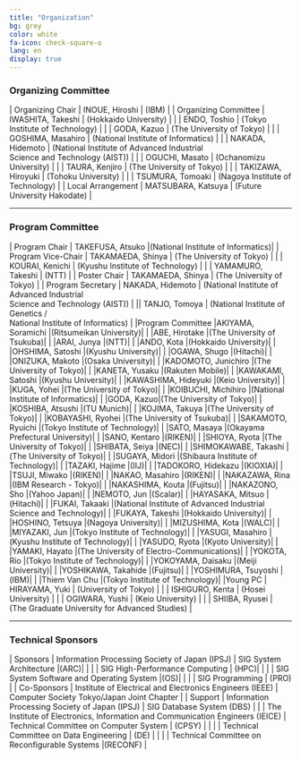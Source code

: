 ```yaml
---
title: "Organization"
bg: grey
color: white
fa-icon: check-square-o
lang: en
display: true
---
```


### Organizing Committee

| Organizing Chair | INOUE, Hiroshi | (IBM) | 
| Organizing Committee | IWASHITA, Takeshi | (Hokkaido University) |
| | ENDO, Toshio | (Tokyo Institute of Technology) |
| | GODA, Kazuo | (The University of Tokyo) |
| | GOSHIMA, Masahiro | (National Institute of Informatics) |
| | NAKADA, Hidemoto | (National Institute of Advanced Industrial<br/> Science and Technology (AIST)) |
| | OGUCHI, Masato | (Ochanomizu University) |
| | TAURA, Kenjiro | (The University of Tokyo) |
| | TAKIZAWA, Hiroyuki | (Tohoku University) |
| | TSUMURA, Tomoaki | (Nagoya Institute of Technology) |
| Local Arrangement | MATSUBARA, Katsuya | (Future University Hakodate) |

---

### Program Committee

| Program Chair | TAKEFUSA, Atsuko |(National Institute of Informatics)|
| Program Vice-Chair | TAKAMAEDA, Shinya | (The University of Tokyo) |
| |   KOURAI, Kenichi | (Kyushu Institute of Technology) |
| |   YAMAMURO, Takeshi | (NTT) |
| Poster Chair |  TAKAMAEDA, Shinya | (The University of Tokyo) |
| Program Secretary | NAKADA, Hidemoto | (National Institute of Advanced Industrial<br/> Science and Technology (AIST)) |
||   TANJO, Tomoya | (National Institute of Genetics /<br/> National Institute of Informatics) |
|Program Committee |AKIYAMA, Soramichi |(Ritsumeikan University)|
| |ABE, Hirotake |(The University of Tsukuba)|
| |ARAI, Junya |(NTT)|
| |ANDO, Kota |(Hokkaido University)|
| |OHSHIMA, Satoshi |(Kyushu University)|
| |OGAWA, Shugo |(Hitachi)|
| |ONIZUKA, Makoto |(Osaka University)|
| |KADOMOTO, Junichiro |(The University of Tokyo)|
| |KANETA, Yusaku |(Rakuten Mobile)|
| |KAWAKAMI, Satoshi |(Kyushu University)|
| |KAWASHIMA, Hideyuki |(Keio University)|
| |KUGA, Yohei |(The University of Tokyo)|
| |KOIBUCHI, Michihiro |(National Institute of Informatics)|
| |GODA, Kazuo|(The University of Tokyo)|
| |KOSHIBA, Atsushi |(TU Munich)|
| |KOJIMA, Takuya |(The University of Tokyo)|
| |KOBAYASHI, Ryohei |(The University of Tsukuba)|
| |SAKAMOTO, Ryuichi |(Tokyo Institute of Technology)|
| |SATO, Masaya |(Okayama Prefectural University)|
| |SANO, Kentaro |(RIKEN)|
| |SHIOYA, Ryota |(The University of Tokyo)|
| |SHIBATA, Seiya |(NEC)|
| |SHIMOKAWABE, Takashi |(The University of Tokyo)|
| |SUGAYA, Midori |(Shibaura Institute of Technology)|
| |TAZAKI, Hajime |(IIJ)|
| |TADOKORO, Hidekazu |(KIOXIA)|
| |TSUJI, Miwako |(RIKEN)|
| |NAKAO, Masahiro |(RIKEN)|
| |NAKAZAWA, Rina |(IBM Research - Tokyo)|
| |NAKASHIMA, Kouta |(Fujitsu)|
| |NAKAZONO, Sho |(Yahoo Japan)|
| |NEMOTO, Jun |(Scalar)|
| |HAYASAKA, Mitsuo |(Hitachi)|
| |FUKAI, Takaaki |(National Institute of Advanced Industrial Science and Technology)|
| |FUKAYA, Takeshi |(Hokkaido University)|
| |HOSHINO, Tetsuya |(Nagoya University)|
| |MIZUSHIMA, Kota |(WALC)|
| |MIYAZAKI, Jun |(Tokyo Institute of Technology)|
| |YASUGI, Masahiro |(Kyushu Institute of Technology)|
| |YASUDO, Ryota |(Kyoto University)|
| |YAMAKI, Hayato |(The University of Electro-Communications)|
| |YOKOTA, Rio |(Tokyo Institute of Technology)|
| |YOKOYAMA, Daisaku |(Meiji University)|
| |YOSHIKAWA, Takahide |(Fujitsu)|
| |YOSHIMURA, Tsuyoshi |(IBM)|
| |Thiem Van Chu |(Tokyo Institute of Technology)|
|Young PC | HIRAYAMA, Yuki   | (University of Tokyo) |
| | ISHIGURO, Kenta  | (Hosei University) |
| | OGIWARA, Yushi   | (Keio University) |
| | SHIIBA, Ryusei   | (The Graduate University for Advanced Studies) |



---
### Technical Sponsors

<!-- 
|主催	|(社) 情報処理学会|	システム・アーキテクチャ研究会|(ARC)|
| | |ハイパフォーマンスコンピューティング研究会	|(HPC)|
| | |システムソフトウェアとオペレーティング・システム研究会	|(OS)|
| | |プログラミング研究会	|(PRO)|
|共催	|IEEE|	Computer Society Tokyo/Japan Joint Chapter| |	
|協賛|	(社) 情報処理学会|	データベースシステム研究会	|(DBS)|
|| 電子情報通信学会| コンピュータシステム研究専門委員会	|(CPSY)|
|| |データ工学研究専門委員会	|(DE)|
|| |リコンフィギャラブルシステム研究専門委員会	|(RECONF)|

-->

| Sponsors	| Information Processing Society of Japan (IPSJ) | SIG System Architecture	|(ARC)| 
| | | SIG High-Performance Computing	| (HPC)| 
| | | SIG System Software and Operating System	|(OS)|
| | | SIG Programming	| (PRO) |
| Co-Sponsors | Institute of Electrical and Electronics Engineers (IEEE) | Computer Society Tokyo/Japan Joint Chapter	| 
| Support     | Information Processing Society of Japan (IPSJ) |	SIG Database System	(DBS) |
| | The Institute of Electronics, Information and Communication Engineers (IEICE) | Technical Committee on Computer System	| (CPSY) |
| | | Technical Committee on Data Engineering	| (DE) |
| | | Technical Committee on Reconfigurable Systems |(RECONF) |